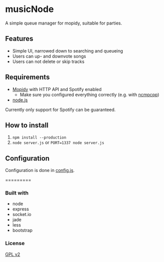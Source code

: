 musicNode
=========
A simple queue manager for mopidy, suitable for parties.

## Features ###

* Simple UI, narrowed down to searching and queueing
* Users can up- and downvote songs
* Users can not delete or skip tracks


## Requirements ###

* [Mopidy](http://www.mopidy.com/) with HTTP API and Spotify enabled
  * Make sure you configured everything correctly (e.g. with [ncmpcpp](http://ncmpcpp.rybczak.net/))
* [node.js](http://nodejs.org/)

Currently only support for Spotify can be guaranteed.


## How to install ###

1. `npm install --production`
2. `node server.js` or `PORT=1337 node server.js`


## Configuration ##
Configuration is done in [config.js](lib/config.js).

=========

### Built with ###
* node
* express
* socket.io
* jade
* less
* bootstrap


### License ###

[GPL v2](LICENSE)
